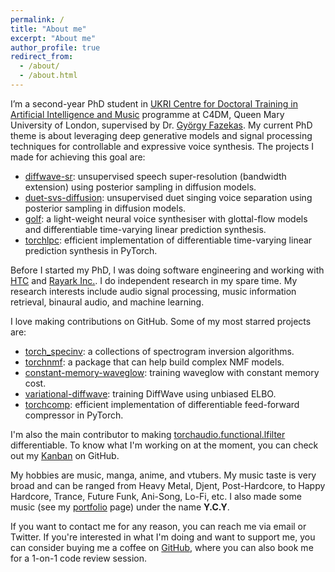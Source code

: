 ```yaml
---
permalink: /
title: "About me"
excerpt: "About me"
author_profile: true
redirect_from: 
  - /about/
  - /about.html
---
```


I’m a second-year PhD student in [UKRI Centre for Doctoral Training in Artificial Intelligence and Music](https://www.aim.qmul.ac.uk/) programme at C4DM, Queen Mary University of London, supervised by Dr. [György Fazekas](http://www.eecs.qmul.ac.uk/~gyorgyf/).
My current PhD theme is about leveraging deep generative models and signal processing techniques for controllable and expressive voice synthesis.
The projects I made for achieving this goal are:

- [diffwave-sr](https://yoyololicon.github.io/diffwave-sr/): unsupervised speech super-resolution (bandwidth extension) using posterior sampling in diffusion models.
- [duet-svs-diffusion](https://github.com/yoyololicon/duet-svs-diffusion): unsupervised duet singing voice separation using posterior sampling in diffusion models.
- [golf](https://yoyololicon.github.io/golf-demo/): a light-weight neural voice synthesiser with glottal-flow models and differentiable time-varying linear prediction synthesis.
- [torchlpc](https://github.com/DiffAPF/LA-2A): efficient implementation of differentiable time-varying linear prediction synthesis in PyTorch.

Before I started my PhD, I was doing software engineering and working with [HTC](https://www.htc.com/) and [Rayark Inc.](https://www.rayark.com/).
I do independent research in my spare time.
My research interests include audio signal processing, music information retrieval, binaural audio, and machine learning.

I love making contributions on GitHub. Some of my most starred projects are:

- [torch_specinv](https://spectrogram-inversion.readthedocs.io/): a collections of spectrogram inversion algorithms.
- [torchnmf](https://pytorch-nmf.readthedocs.io/): a package that can help build complex NMF models.
- [constant-memory-waveglow](https://zenodo.org/record/4353123): training waveglow with constant memory cost.
- [variational-diffwave](https://github.com/yoyololicon/variational-diffwave): training DiffWave using unbiased ELBO.
- [torchcomp](https://github.com/yoyololicon/torchlpc): efficient implementation of differentiable feed-forward compressor in PyTorch.

I'm also the main contributor to making [torchaudio.functional.lfilter](https://pytorch.org/audio/stable/functional.html#lfilter) differentiable.
To know what I'm working on at the moment, you can check out my [Kanban](https://github.com/users/yoyololicon/projects/3/) on GitHub.

My hobbies are music, manga, anime, and vtubers. My music taste is very broad and can be ranged from Heavy Metal, Djent, Post-Hardcore, to Happy Hardcore, Trance, Future Funk, Ani-Song, Lo-Fi, etc. I also made some music (see my [portfolio](/music/) page) under the name **Y.C.Y**.


If you want to contact me for any reason, you can reach me via email or Twitter.
If you're interested in what I'm doing and want to support me, you can consider buying me a coffee on [GitHub](https://github.com/sponsors/yoyololicon), where you can also book me for a 1-on-1 code review session.




